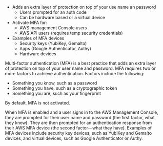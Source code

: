 - Adds an extra layer of protection on top of your use name an password
	- Users prompted for an auth code
	- Can be hardware based or a virtual device
- Activate MFA for:
	- AWS management Console users
	- AWS API users (requires temp security credentials)
- Examples of MFA devices
	- Security keys (YubiKey, Gemalto)
	- Apps (Google Authenticator, Authy)
	- Hardware devices

Multi-factor authentication (MFA) is a best practice that adds an extra layer of protection on top of your user name and password. MFA requires two or more factors to achieve authentication. Factors include the following:
- Something you know, such as a password
- Something you have, such as a cryptographic token
- Something you are, such as your fingerprint

By default, MFA is not activated.

When MFA is enabled and a user signs in to the AWS Management Console, they are prompted for their user name and password (the first factor, what they know). They are then prompted for an authentication response from their AWS MFA device (the second factor—what they have). Examples of MFA devices include security key devices, such as YubiKey and Gemalto devices, and virtual devices, such as Google Authenticator or Authy.
